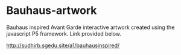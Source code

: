 # Bauhaus-artwork
Bauhaus inspired Avant Garde interactive artwork created using the javascript P5 framework. Link provided below.

http://sudhirb.sgedu.site/a1/bauhausinspired/



